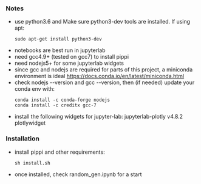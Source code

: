 
### Notes
- use python3.6 and Make sure python3-dev tools are installed. If using apt:
    ~~~~
    sudo apt-get install python3-dev
   ~~~~~
- notebooks are best run in jupyterlab
- need gcc4.9+ (tested on gcc7) to install pippi
- need nodejs5+ for some jupyterlab widgets
- since gcc and nodejs are required for parts of this project, a miniconda environment is ideal https://docs.conda.io/en/latest/miniconda.html
- check nodejs --version and gcc --version, then (if needed) update your conda env with:
    ~~~~
    conda install -c conda-forge nodejs
    conda install -c creditx gcc-7
    ~~~~  
- install the following widgets for jupyter-lab:
  jupyterlab-plotly v4.8.2
  plotlywidget
### Installation
- install pippi and other requirements:
    ~~~~
    sh install.sh
    ~~~~
- once installed, check random_gen.ipynb for a start
